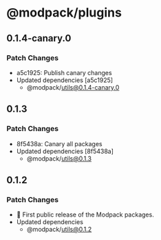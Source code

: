 # @modpack/plugins

## 0.1.4-canary.0

### Patch Changes

- a5c1925: Publish canary changes
- Updated dependencies [a5c1925]
  - @modpack/utils@0.1.4-canary.0

## 0.1.3

### Patch Changes

- 8f5438a: Canary all packages
- Updated dependencies [8f5438a]
  - @modpack/utils@0.1.3

## 0.1.2

### Patch Changes

- 🎉 First public release of the Modpack packages.
- Updated dependencies
  - @modpack/utils@0.1.2
